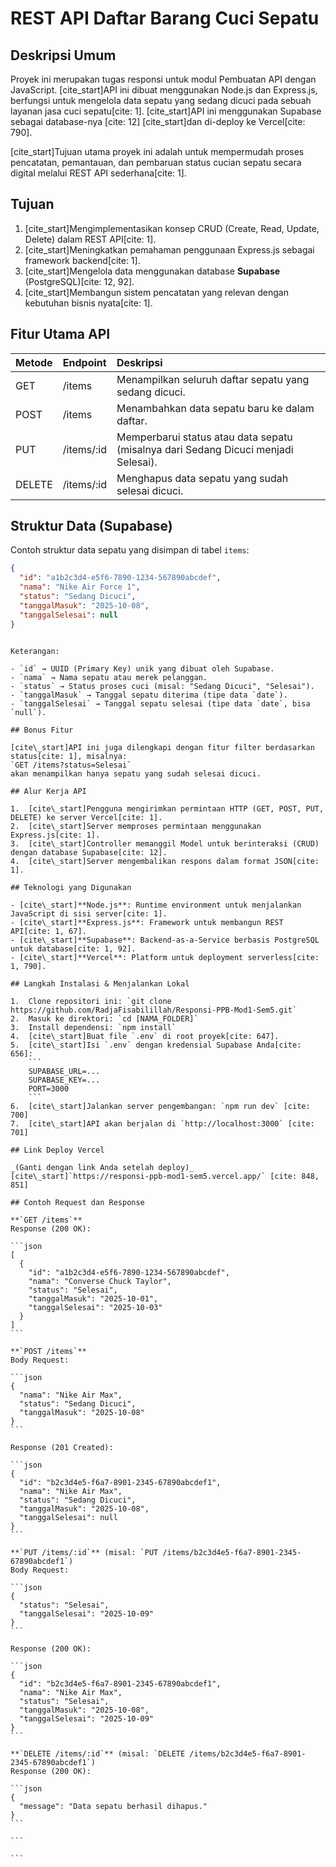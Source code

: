 # REST API Daftar Barang Cuci Sepatu

## Deskripsi Umum

Proyek ini merupakan tugas responsi untuk modul Pembuatan API dengan JavaScript. [cite_start]API ini dibuat menggunakan Node.js dan Express.js, berfungsi untuk mengelola data sepatu yang sedang dicuci pada sebuah layanan jasa cuci sepatu[cite: 1]. [cite_start]API ini menggunakan Supabase sebagai database-nya [cite: 12] [cite_start]dan di-deploy ke Vercel[cite: 790].

[cite_start]Tujuan utama proyek ini adalah untuk mempermudah proses pencatatan, pemantauan, dan pembaruan status cucian sepatu secara digital melalui REST API sederhana[cite: 1].

## Tujuan

1.  [cite_start]Mengimplementasikan konsep CRUD (Create, Read, Update, Delete) dalam REST API[cite: 1].
2.  [cite_start]Meningkatkan pemahaman penggunaan Express.js sebagai framework backend[cite: 1].
3.  [cite_start]Mengelola data menggunakan database **Supabase** (PostgreSQL)[cite: 12, 92].
4.  [cite_start]Membangun sistem pencatatan yang relevan dengan kebutuhan bisnis nyata[cite: 1].

## Fitur Utama API

| Metode | Endpoint   | Deskripsi                                                                          |
| :----- | :--------- | :--------------------------------------------------------------------------------- |
| GET    | /items     | Menampilkan seluruh daftar sepatu yang sedang dicuci.                              |
| POST   | /items     | Menambahkan data sepatu baru ke dalam daftar.                                      |
| PUT    | /items/:id | Memperbarui status atau data sepatu (misalnya dari Sedang Dicuci menjadi Selesai). |
| DELETE | /items/:id | Menghapus data sepatu yang sudah selesai dicuci.                                   |

## Struktur Data (Supabase)

Contoh struktur data sepatu yang disimpan di tabel `items`:

```json
{
  "id": "a1b2c3d4-e5f6-7890-1234-567890abcdef",
  "nama": "Nike Air Force 1",
  "status": "Sedang Dicuci",
  "tanggalMasuk": "2025-10-08",
  "tanggalSelesai": null
}
```

````

Keterangan:

- `id` → UUID (Primary Key) unik yang dibuat oleh Supabase.
- `nama` → Nama sepatu atau merek pelanggan.
- `status` → Status proses cuci (misal: "Sedang Dicuci", "Selesai").
- `tanggalMasuk` → Tanggal sepatu diterima (tipe data `date`).
- `tanggalSelesai` → Tanggal sepatu selesai (tipe data `date`, bisa `null`).

## Bonus Fitur

[cite\_start]API ini juga dilengkapi dengan fitur filter berdasarkan status[cite: 1], misalnya:
`GET /items?status=Selesai`
akan menampilkan hanya sepatu yang sudah selesai dicuci.

## Alur Kerja API

1.  [cite\_start]Pengguna mengirimkan permintaan HTTP (GET, POST, PUT, DELETE) ke server Vercel[cite: 1].
2.  [cite\_start]Server memproses permintaan menggunakan Express.js[cite: 1].
3.  [cite\_start]Controller memanggil Model untuk berinteraksi (CRUD) dengan database Supabase[cite: 12].
4.  [cite\_start]Server mengembalikan respons dalam format JSON[cite: 1].

## Teknologi yang Digunakan

- [cite\_start]**Node.js**: Runtime environment untuk menjalankan JavaScript di sisi server[cite: 1].
- [cite\_start]**Express.js**: Framework untuk membangun REST API[cite: 1, 67].
- [cite\_start]**Supabase**: Backend-as-a-Service berbasis PostgreSQL untuk database[cite: 1, 92].
- [cite\_start]**Vercel**: Platform untuk deployment serverless[cite: 1, 790].

## Langkah Instalasi & Menjalankan Lokal

1.  Clone repositori ini: `git clone https://github.com/RadjaFisabilillah/Responsi-PPB-Mod1-Sem5.git`
2.  Masuk ke direktori: `cd [NAMA_FOLDER]`
3.  Install dependensi: `npm install`
4.  [cite\_start]Buat file `.env` di root proyek[cite: 647].
5.  [cite\_start]Isi `.env` dengan kredensial Supabase Anda[cite: 656]:
    ```
    SUPABASE_URL=...
    SUPABASE_KEY=...
    PORT=3000
    ```
6.  [cite\_start]Jalankan server pengembangan: `npm run dev` [cite: 700]
7.  [cite\_start]API akan berjalan di `http://localhost:3000` [cite: 701]

## Link Deploy Vercel

_(Ganti dengan link Anda setelah deploy)_
[cite\_start]`https://responsi-ppb-mod1-sem5.vercel.app/` [cite: 848, 851]

## Contoh Request dan Response

**`GET /items`**
Response (200 OK):

```json
[
  {
    "id": "a1b2c3d4-e5f6-7890-1234-567890abcdef",
    "nama": "Converse Chuck Taylor",
    "status": "Selesai",
    "tanggalMasuk": "2025-10-01",
    "tanggalSelesai": "2025-10-03"
  }
]
```

**`POST /items`**
Body Request:

```json
{
  "nama": "Nike Air Max",
  "status": "Sedang Dicuci",
  "tanggalMasuk": "2025-10-08"
}
```

Response (201 Created):

```json
{
  "id": "b2c3d4e5-f6a7-8901-2345-67890abcdef1",
  "nama": "Nike Air Max",
  "status": "Sedang Dicuci",
  "tanggalMasuk": "2025-10-08",
  "tanggalSelesai": null
}
```

**`PUT /items/:id`** (misal: `PUT /items/b2c3d4e5-f6a7-8901-2345-67890abcdef1`)
Body Request:

```json
{
  "status": "Selesai",
  "tanggalSelesai": "2025-10-09"
}
```

Response (200 OK):

```json
{
  "id": "b2c3d4e5-f6a7-8901-2345-67890abcdef1",
  "nama": "Nike Air Max",
  "status": "Selesai",
  "tanggalMasuk": "2025-10-08",
  "tanggalSelesai": "2025-10-09"
}
```

**`DELETE /items/:id`** (misal: `DELETE /items/b2c3d4e5-f6a7-8901-2345-67890abcdef1`)
Response (200 OK):

```json
{
  "message": "Data sepatu berhasil dihapus."
}
```

```

```
````
